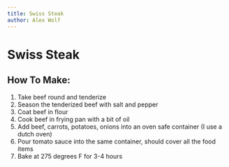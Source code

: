 ```yaml
---
title: Swiss Steak
author: Alex Wolf
---
```

# Swiss Steak

## How To Make:

1. Take beef round and tenderize
1. Season the tenderized beef with salt and pepper
1. Coat beef in flour
1. Cook beef in frying pan with a bit of oil
1. Add beef, carrots, potatoes, onions into an oven safe container (I use a dutch oven)
1. Pour tomato sauce into the same container, should cover all  the food items
1. Bake at 275 degrees F for 3-4 hours
